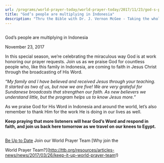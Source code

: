 ```yaml
---
url: /programs/world-prayer-today/world-prayer-today/2017/11/23/god-s-people-are-multiplying-in-indonesia
title: "God’s people are multiplying in Indonesia"
description: "Thru the Bible with Dr. J. Vernon McGee - Taking the whole Word to the whole world"
---
```







## 
 God’s people are multiplying in Indonesia


November 23, 2017




In this special season, we’re celebrating the miraculous way God is at work honoring our prayer requests. Join us as we praise God for countless people who, like this family in Indonesia, are coming to faith in Jesus Christ through the broadcasting of His Word.


*“My family and I have believed and received Jesus through your teaching. It started as two of us, but now we are five! We are very grateful for Sundanese broadcasts that strengthen our faith. As new believers we understand little, but the program helps us to know Jesus more.”*


As we praise God for His Word in Indonesia and around the world, let’s also remember to thank Him for the work He is doing in our lives as well. 


**Keep praying that more listeners will hear God’s Word and respond in faith, and join us back here tomorrow as we travel on our knees to Egypt.** 







## 




[Be Up to Date](http://feeds.feedburner.com/WorldPrayerToday "World Prayer Today RSS Feed")
Join our World Prayer Team
[Why join the  

World Prayer Team?](http://ttb.org/resources/articles-news/news/2017/03/26/keep-it-up-world-prayer-team!)




